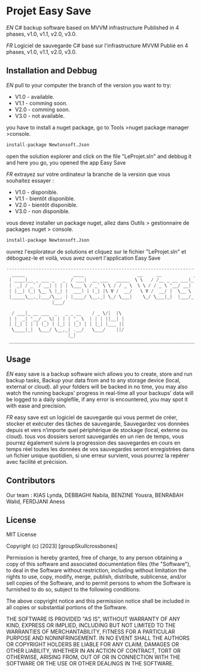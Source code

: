 
# Projet Easy Save


*EN*
C# backup software based on MVVM infrastructure  Published in 4 phases, v1.0, v1.1, v2.0, v3.0.

*FR*
Logiciel de sauvegarde C# basé sur l'infrastructure MVVM Publié en 4 phases, v1.0, v1.1, v2.0, v3.0.

## Installation and Debbug


*EN*
pull to your computer the branch of the version you want to try:
- V1.0 - available. 
- V1.1 - comming soon. 
- V2.0 - comming soon. 
- V3.0 - not available. 

you have to install a nuget package, go to Tools >nuget package manager >console.
```bash
install-package Newtonsoft.Json
```

open the solution explorer and click on the file "LeProjet.sln" and debbug it
and here you go, you opened the app Easy Save  



*FR*
extrayez sur votre ordinateur la branche de la version que vous souhaitez essayer :
- V1.0 - disponible.
- V1.1 - bientôt disponible.
- V2.0 - bientôt disponible.
- V3.0 - non disponible.

vous devez installer un package nuget, allez dans Outils > gestionnaire de packages nuget > console.
```bash
install-package Newtonsoft.Json
```
ouvrez l'explorateur de solutions et cliquez sur le fichier "LeProjet.sln" et déboguez-le
et voilà, vous avez ouvert l'application Easy Save

```c#
-----------------------------------------------------------------------------------------------------
  _____                  ____                    __     __            _               _   ___  
 | ____|__ _ ___ _   _  / ___|  __ ___   _____  \ \   / /__ _ __ ___(_) ___  _ __   / | / _ \ 
 |  _| / _` / __| | | | \___ \ / _` \ \ / / _ \  \ \ / / _ \ '__/ __| |/ _ \| '_ \  | || | | |
 | |__| (_| \__ \ |_| |  ___) | (_| |\ V /  __/   \ V /  __/ |  \__ \ | (_) | | | | | || |_| |
 |_____\__,_|___/\__, | |____/ \__,_| \_/ \___|    \_/ \___|_|  |___/_|\___/|_| |_| |_(_)___/ 
                 |___/                                                                        

  / ___|_ __ ___  _   _ _ __    / _ \/|  |\
 | |  _| '__/ _ \| | | | '_ \  | | | ||__| |
 | |_| | | | (_) | |_| | |_) | | |_| |___ ||
  \____|_|  \___/ \__,_| .__/   \___/    ||/
                       |_|  
 ___________________________________________________________________________________________________
``` 

## Usage

*EN*
easy save is a backup software wich allows you to create, store and run backup tasks,
Backup your data from and to any storage device (local, external or cloud).
all your folders will be backed in no time, you may also watch the running backups' progress in real-time
all your backups' data will be logged to a daily singlefile, if any error is encountered, you may spot it with ease and precision.

*FR*
easy save est un logiciel de sauvegarde qui vous permet de créer, stocker et exécuter des tâches de sauvegarde,
Sauvegardez vos données depuis et vers n’importe quel périphérique de stockage (local, externe ou cloud).
tous vos dossiers seront sauvegardés en un rien de temps, vous pourrez également suivre la progression des sauvegardes en cours en temps réel
toutes les données de vos sauvegardes seront enregistrées dans un fichier unique quotidien, si une erreur survient, vous pourrez la repérer avec facilité et précision.



## Contributors

Our team :
KIAS Lynda,
DEBBAGHI Nabila,
BENZINE Yousra,
BENRABAH Walid,
FERDJANI Aness


## License

MIT License

Copyright (c) [2023] [groupSkullcrossbones]

Permission is hereby granted, free of charge, to any person obtaining a copy
of this software and associated documentation files (the "Software"), to deal
in the Software without restriction, including without limitation the rights
to use, copy, modify, merge, publish, distribute, sublicense, and/or sell
copies of the Software, and to permit persons to whom the Software is
furnished to do so, subject to the following conditions:

The above copyright notice and this permission notice shall be included in all
copies or substantial portions of the Software.

THE SOFTWARE IS PROVIDED "AS IS", WITHOUT WARRANTY OF ANY KIND, EXPRESS OR
IMPLIED, INCLUDING BUT NOT LIMITED TO THE WARRANTIES OF MERCHANTABILITY,
FITNESS FOR A PARTICULAR PURPOSE AND NONINFRINGEMENT. IN NO EVENT SHALL THE
AUTHORS OR COPYRIGHT HOLDERS BE LIABLE FOR ANY CLAIM, DAMAGES OR OTHER
LIABILITY, WHETHER IN AN ACTION OF CONTRACT, TORT OR OTHERWISE, ARISING FROM,
OUT OF OR IN CONNECTION WITH THE SOFTWARE OR THE USE OR OTHER DEALINGS IN THE
SOFTWARE.

